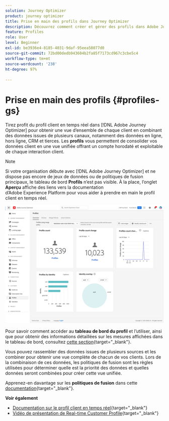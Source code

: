 ```yaml
---
solution: Journey Optimizer
product: journey optimizer
title: Prise en main des profils dans Journey Optimizer
description: Découvrez comment créer et gérer des profils dans Adobe Journey Optimizer
feature: Profiles
role: User
level: Beginner
exl-id: be3936e4-8185-4031-9daf-95eea58077d0
source-git-commit: 72bd00dedb943604b2fa85f7173cd967c3cbe5c4
workflow-type: tm+mt
source-wordcount: '238'
ht-degree: 97%

---
```


# Prise en main des profils {#profiles-gs}

Tirez profit du profil client en temps réel dans [!DNL Adobe Journey Optimizer] pour obtenir une vue d’ensemble de chaque client en combinant des données issues de plusieurs canaux, notamment des données en ligne, hors ligne, CRM et tierces. Les **profils** vous permettent de consolider vos données client en une vue unifiée offrant un compte horodaté et exploitable de chaque interaction client.

>[!NOTE]
>
>Si votre organisation débute avec [!DNL Adobe Journey Optimizer] et ne dispose pas encore de jeux de données ou de politiques de fusion principaux, le tableau de bord **Profils** n’est pas visible. À la place, l’onglet **Aperçu** affiche des liens vers la documentation d’Adobe Experience Platform pour vous aider à prendre en main le profil client en temps réel.

![](assets/profiles-home.png)

Pour savoir comment accéder au **tableau de bord du profil** et l’utiliser, ainsi que pour obtenir des informations détaillées sur les mesures affichées dans le tableau de bord, consultez [cette section](https://experienceleague.adobe.com/docs/experience-platform/profile/ui/user-guide.html?lang=fr){target="_blank"}.

Vous pouvez rassembler des données issues de plusieurs sources et les combiner pour obtenir une vue complète de chacun de vos clients. Lors de la combinaison de ces données, les politiques de fusion sont les règles utilisées pour déterminer quelle est la priorité des données et quelles données seront combinées pour créer cette vue unifiée.

Apprenez-en davantage sur les **politiques de fusion** dans cette [documentation](https://experienceleague.adobe.com/docs/experience-platform/profile/merge-policies/ui-guide.html?lang=fr){target="_blank"}.

**Voir également**

* [Documentation sur le profil client en temps réel](https://experienceleague.adobe.com/docs/experience-platform/query/home.html?lang=fr){target="_blank"}
* [Vidéo de présentation de Real-time Customer Profile](https://experienceleague.adobe.com/docs/experience-platform/profile/home.html?lang=fr){target="_blank"}
